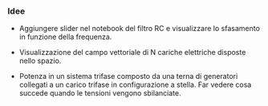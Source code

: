 
### Idee

 - Aggiungere slider nel notebook del filtro RC e visualizzare lo sfasamento in funzione della frequenza.

 - Visualizzazione del campo vettoriale di N cariche elettriche disposte nello spazio.

 - Potenza in un sistema trifase composto da una terna di generatori collegati a un carico trifase in configurazione a stella.
   Far vedere cosa succede quando le tensioni vengono sbilanciate.
